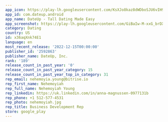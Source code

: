 ```yaml
---
app_icon: https://play-lh.googleusercontent.com/KsXJo8kaz8dWDboSJU6vIH9SknjlCpquDkQVydXhcEtERQEGe6Q9iUJ8kuAFzopJH-A
app_id: com.dateup.android
app_name: DateUp - Tall Dating Made Easy
app_screenshot: https://play-lh.googleusercontent.com/GiBaIw-M-xxG_brDXYd-0mnyRDjQ4aNCTjH6RWtI-iCNfoxJv5YaR-8ilH_KBZxvaFQ
category: Dating
country: US
id: x36aqXnk74E1
language: en
most_recent_release: '2022-12-15T00:00:00'
publisher_id: '2592863'
publisher_name: DateUp, Inc.
rank: '189'
release_count_in_past_year: '0'
release_count_in_past_year_category: 15
release_count_in_past_year_top_in_category: 31
rep_email: nehemoyia.young@bitrise.io
rep_first_name: Nehemoyiah
rep_full_name: Nehemoyiah Young
rep_linkedin: https://uk.linkedin.com/in/anna-magnussen-0977131b
rep_phone: +1 512-577-4531
rep_photo: nehemoyiah.jpg
rep_title: Business Development Rep
store: google_play
---
```

